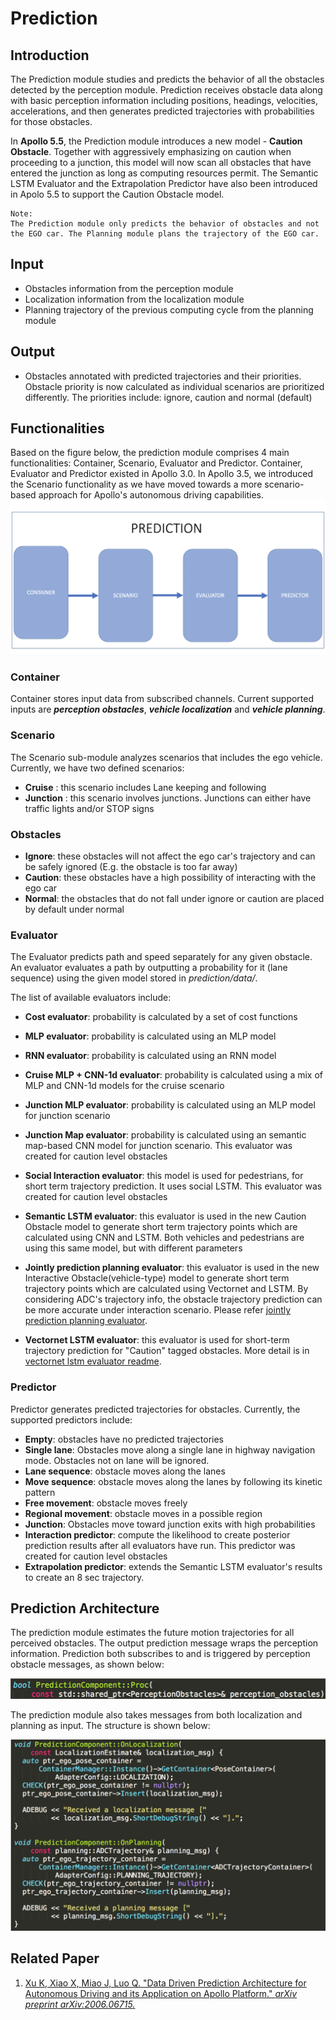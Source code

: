 # Prediction

## Introduction
The Prediction module studies and predicts the behavior of all the obstacles detected by the perception module.
Prediction receives obstacle data along with basic perception information including positions, headings, velocities, accelerations, and then generates predicted trajectories with probabilities for those obstacles.

In **Apollo 5.5**, the Prediction module introduces a new model - **Caution Obstacle**. Together with aggressively emphasizing on caution when proceeding to a junction, this model will now scan all obstacles that have entered the junction as long as computing resources permit. The Semantic LSTM Evaluator and the Extrapolation Predictor have also been introduced in Apolo 5.5 to support the Caution Obstacle model.

```
Note:
The Prediction module only predicts the behavior of obstacles and not the EGO car. The Planning module plans the trajectory of the EGO car.

```

## Input
  * Obstacles information from the perception module
  * Localization information from the localization module
  * Planning trajectory of the previous computing cycle from the planning module

## Output
  * Obstacles annotated with predicted trajectories and their priorities. Obstacle priority is now calculated as individual scenarios are prioritized differently. The priorities include: ignore, caution and normal (default)

## Functionalities

Based on the figure below, the prediction module comprises 4 main functionalities: Container, Scenario, Evaluator and Predictor.  Container, Evaluator and Predictor existed in Apollo 3.0. In Apollo 3.5, we introduced the Scenario functionality as we have moved towards a more scenario-based approach for Apollo's autonomous driving capabilities.
![](images/prediction.png)

### Container

Container stores input data from subscribed channels. Current supported
inputs are **_perception obstacles_**, **_vehicle localization_** and **_vehicle planning_**.

### Scenario

The Scenario sub-module analyzes scenarios that includes the ego vehicle.
Currently, we have two defined scenarios:
- **Cruise** : this scenario includes Lane keeping and following
- **Junction** : this scenario involves junctions. Junctions can either have traffic lights and/or STOP signs

### Obstacles

- **Ignore**: these obstacles will not affect the ego car's trajectory and can be safely ignored (E.g. the obstacle is too far away)
- **Caution**: these obstacles have a high possibility of interacting with the ego car
- **Normal**: the obstacles that do not fall under ignore or caution are placed by default under normal


### Evaluator

The Evaluator predicts path and speed separately for any given obstacle.
An evaluator evaluates a path by outputting a probability for it (lane
sequence) using the given model stored in _prediction/data/_.

The list of available evaluators include:

* **Cost evaluator**: probability is calculated by a set of cost functions

* **MLP evaluator**: probability is calculated using an MLP model

* **RNN evaluator**: probability is calculated using an RNN model

* **Cruise MLP + CNN-1d evaluator**: probability is calculated using a mix of MLP and CNN-1d models for the cruise scenario

* **Junction MLP evaluator**: probability is calculated using an MLP model for junction scenario

* **Junction Map evaluator**: probability is calculated using an semantic map-based CNN model for junction scenario. This evaluator was created for caution level obstacles

* **Social Interaction evaluator**: this model is used for pedestrians, for short term trajectory prediction. It uses social LSTM. This evaluator was created for caution level obstacles

* **Semantic LSTM evaluator**: this evaluator is used in the new Caution Obstacle model to generate short term trajectory points which are calculated using CNN and LSTM. Both vehicles and pedestrians are using this same model, but with different parameters

* **Jointly prediction planning evaluator**: this evaluator is used in the new Interactive Obstacle(vehicle-type) model to generate short term trajectory points which are calculated using Vectornet and LSTM. By considering ADC's trajectory info, the obstacle trajectory prediction can be more accurate under interaction scenario. Please refer [jointly prediction planning evaluator](https://github.com/ApolloAuto/apollo/blob/master/docs/technical_documents/jointly_prediction_planning_evaluator.md).

* **Vectornet LSTM evaluator**: this evaluator is used for short-term trajectory prediction for "Caution" tagged obstacles. More detail is in [vectornet lstm evaluator readme](https://github.com/ApolloAuto/apollo/docs/technical_documents/vectornet_lstm_evaluator.md).

### Predictor

Predictor generates predicted trajectories for obstacles. Currently, the supported predictors include:

* **Empty**: obstacles have no predicted trajectories
* **Single lane**: Obstacles move along a single lane in highway navigation mode. Obstacles not on lane will be ignored.
* **Lane sequence**: obstacle moves along the lanes
* **Move sequence**: obstacle moves along the lanes by following its kinetic pattern
* **Free movement**: obstacle moves freely
* **Regional movement**: obstacle moves in a possible region
* **Junction**: Obstacles move toward junction exits with high probabilities
* **Interaction predictor**: compute the likelihood to create posterior prediction results after all evaluators have run. This predictor was created for caution level obstacles
* **Extrapolation predictor**: extends the Semantic LSTM evaluator's results to create an 8 sec trajectory.

## Prediction Architecture

The prediction module estimates the future motion trajectories for all perceived obstacles. The output prediction message wraps the perception information. Prediction both subscribes to and is triggered by perception obstacle messages, as shown below:

![](images/architecture.png)

The prediction module also takes messages from both localization and planning as input. The structure is shown below:

![](images/architecture2.png)

## Related Paper

1. [Xu K, Xiao X, Miao J, Luo Q. "Data Driven Prediction Architecture for Autonomous Driving and its Application on Apollo Platform." *arXiv preprint arXiv:2006.06715.* ](https://arxiv.org/pdf/2006.06715.pdf)
